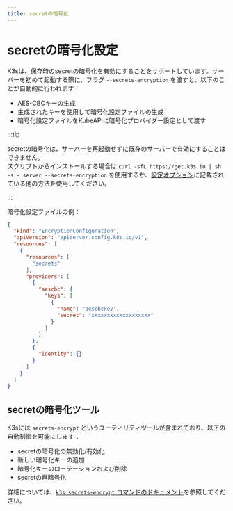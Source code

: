 ```yaml
---
title: secretの暗号化
---
```


# secretの暗号化設定

K3sは、保存時のsecretの暗号化を有効にすることをサポートしています。サーバーを初めて起動する際に、フラグ `--secrets-encryption` を渡すと、以下のことが自動的に行われます：

- AES-CBCキーの生成
- 生成されたキーを使用して暗号化設定ファイルの生成
- 暗号化設定ファイルをKubeAPIに暗号化プロバイダー設定として渡す

:::tip

secretの暗号化は、サーバーを再起動せずに既存のサーバーで有効にすることはできません。  
スクリプトからインストールする場合は `curl -sfL https://get.k3s.io | sh -s - server --secrets-encryption` を使用するか、[設定オプション](../installation/configuration.md#configuration-with-install-script)に記載されている他の方法を使用してください。

:::

暗号化設定ファイルの例：
```json
{
  "kind": "EncryptionConfiguration",
  "apiVersion": "apiserver.config.k8s.io/v1",
  "resources": [
    {
      "resources": [
        "secrets"
      ],
      "providers": [
        {
          "aescbc": {
            "keys": [
              {
                "name": "aescbckey",
                "secret": "xxxxxxxxxxxxxxxxxxx"
              }
            ]
          }
        },
        {
          "identity": {}
        }
      ]
    }
  ]
}
```

## secretの暗号化ツール

K3sには `secrets-encrypt` というユーティリティツールが含まれており、以下の自動制御を可能にします：

- secretの暗号化の無効化/有効化
- 新しい暗号化キーの追加
- 暗号化キーのローテーションおよび削除
- secretの再暗号化

詳細については、[`k3s secrets-encrypt` コマンドのドキュメント](../cli/secrets-encrypt.md)を参照してください。